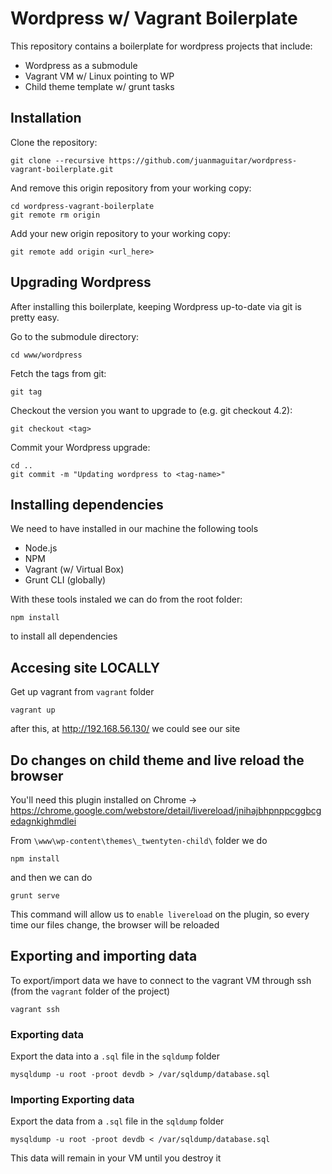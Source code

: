 # Wordpress w/ Vagrant Boilerplate

This repository contains a boilerplate for wordpress projects that include:

- Wordpress as a submodule 
- Vagrant VM w/ Linux pointing to WP
- Child theme template w/ grunt tasks


## Installation

Clone the repository:

    git clone --recursive https://github.com/juanmaguitar/wordpress-vagrant-boilerplate.git

And remove this origin repository from your working copy:

    cd wordpress-vagrant-boilerplate
    git remote rm origin
    
Add your new origin repository to your working copy:

    git remote add origin <url_here>


## Upgrading Wordpress

After installing this boilerplate, keeping Wordpress up-to-date via git is pretty easy.

Go to the submodule directory:

    cd www/wordpress

Fetch the tags from git:

    git tag

Checkout the version you want to upgrade to (e.g. git checkout 4.2):

    git checkout <tag>

Commit your Wordpress upgrade:

    cd ..
    git commit -m "Updating wordpress to <tag-name>"

## Installing dependencies

We need to have installed in our machine the following tools
- Node.js
- NPM
- Vagrant (w/ Virtual Box)
- Grunt CLI (globally)

With these tools instaled we can do from the root folder:

    npm install

to install all dependencies

## Accesing site LOCALLY

Get up vagrant from `vagrant` folder

    vagrant up

after this, at http://192.168.56.130/ we could see our site

## Do changes on child theme and live reload the browser

You'll need this plugin installed on Chrome -> https://chrome.google.com/webstore/detail/livereload/jnihajbhpnppcggbcgedagnkighmdlei

From `\www\wp-content\themes\_twentyten-child\` folder we do

    npm install

and then we can do

    grunt serve

This command will allow us to `enable livereload` on the plugin, so every time our files change, the browser will be reloaded


## Exporting and importing data

To export/import data we have to connect to the vagrant VM through ssh (from the `vagrant` folder of the project)

    vagrant ssh

### Exporting data

Export the data into a `.sql` file in the `sqldump` folder

    mysqldump -u root -proot devdb > /var/sqldump/database.sql

###  Importing Exporting data

Export the data from a `.sql` file in the `sqldump` folder

    mysqldump -u root -proot devdb < /var/sqldump/database.sql

This data will remain in your VM until you destroy it
